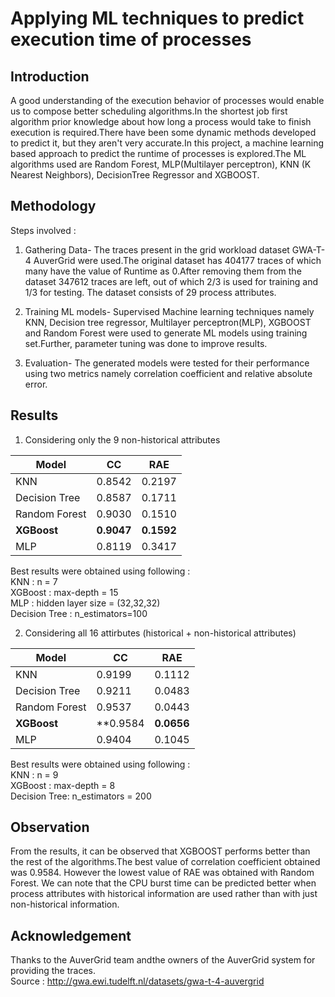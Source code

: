 # Applying ML techniques to predict execution time of processes

## Introduction 

A good understanding of the execution behavior   of   processes   would  enable   us  to   compose   better scheduling   algorithms.In the shortest   job   first algorithm  prior knowledge  about  how  long  a  process  would  take  to  finish  execution is required.There have been some dynamic methods developed to predict it, but they aren't very accurate.In this project, a  machine learning based approach to  predict  the  runtime  of  processes is explored.The ML algorithms used are Random Forest, MLP(Multilayer  perceptron),  KNN  (K  Nearest  Neighbors),  DecisionTree Regressor and XGBOOST.

## Methodology 

Steps involved :

1. Gathering Data- The traces present in the grid workload dataset  GWA-T-4  AuverGrid  were  used.The  original  dataset has 404177 traces of which many have the value of Runtime as 0.After removing them from the dataset 347612 traces are left, out  of   which   2/3   is used  for training and   1/3   for   testing.   The dataset   consists   of   29   process attributes.

2. Training   ML   models-  Supervised  Machine  learning techniques  namely  KNN, Decision  tree  regressor, Multilayer perceptron(MLP), XGBOOST  and  Random  Forest  were  used to generate ML models using training set.Further, parameter tuning was done to improve results.

3. Evaluation- The generated models were tested for their performance using two metrics namely correlation coefficient and relative absolute error.

## Results

1. Considering only the 9 non-historical attributes

| Model | CC | RAE |
| ----------- | ----------- | ----------- |
| KNN | 0.8542 | 0.2197 |
| Decision Tree | 0.8587 | 0.1711 |
| Random Forest | 0.9030 | 0.1510 |
| **XGBoost** | **0.9047** | **0.1592** |
| MLP |  0.8119 | 0.3417 |

Best results were obtained using following :  
KNN : n = 7  
XGBoost : max-depth = 15  
MLP : hidden layer size = (32,32,32)  
Decision Tree : n_estimators=100  

2. Considering all 16 attirbutes (historical + non-historical attributes)

| Model | CC | RAE |
| ----------- | ----------- | ----------- |
| KNN | 0.9199 | 0.1112 |
| Decision Tree | 0.9211 | 0.0483 |
| Random Forest | 0.9537 | 0.0443 |
| **XGBoost** | **0.9584 | **0.0656** |
| MLP | 0.9404 | 0.1045 |

Best results were obtained using following :   
KNN : n = 9  
XGBoost : max-depth = 8  
Decision Tree: n_estimators = 200  

## Observation

From   the   results,   it   can   be   observed   that   XGBOOST performs   better   than   the   rest   of   the  algorithms.The best value of  correlation coefficient obtained was  0.9584.  However  the  lowest  value  of  RAE was  obtained  with  Random  Forest.  We can note that the  CPU  burst  time  can  be  predicted  better  when  process attributes  with  historical  information  are  used  rather  than with just non-historical information.


## Acknowledgement
Thanks to   the   AuverGrid   team   andthe   owners   of   the   AuverGrid   system   for   providing  the   traces.  
Source : http://gwa.ewi.tudelft.nl/datasets/gwa-t-4-auvergrid


